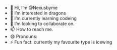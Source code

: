 - 👋 Hi, I’m @Nexusbyme
- 👀 I’m interested in dragons
- 🌱 I’m currently learning codeing
- 💞️ I’m looking to collaborate on.
- 📫 How to reach me.
- 😄 Pronouns:
- ⚡ Fun fact: currently my favourite type is icewing

<!---
Nexusbyme/Nexusbyme is a ✨ special ✨ repository because its `README.md` (this file) appears on your GitHub profile.
You can click the Preview link to take a look at your changes.
--->
